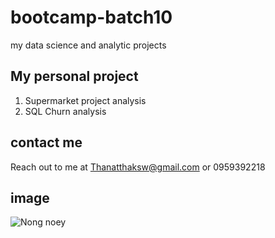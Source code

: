 # bootcamp-batch10
my data science and analytic projects

## My personal project 

1. Supermarket project analysis
2. SQL Churn analysis

## contact me
Reach out to me at Thanatthaksw@gmail.com or 0959392218

## image
![Nong noey](https://s.isanook.com/tr/0/ui/289/1448183/446873014_332282549890765_7068063507667245396_n.jpg)

